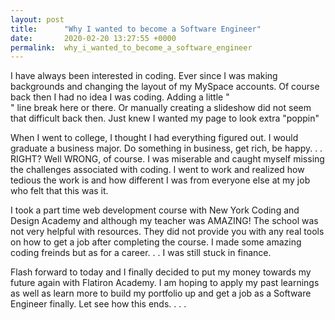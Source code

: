 ```yaml
---
layout: post
title:      "Why I wanted to become a Software Engineer"
date:       2020-02-20 13:27:55 +0000
permalink:  why_i_wanted_to_become_a_software_engineer
---
```



I have always been interested in coding. Ever since I was making backgrounds and changing the layout of my MySpace accounts. Of course back then I had no idea I was coding. Adding a little "</br>" line break here or there. Or manually creating a slideshow did not seem that difficult back then. Just knew I wanted my page to look extra "poppin"

When I went to college, I thought I had everything figured out. I would graduate a business major. Do something in business, get rich, be happy. . . RIGHT? Well WRONG, of course. I was miserable and caught myself missing the challenges associated with coding. I went to work and realized how tedious the work is and how different I was from everyone else at my job who felt that this was it. 

I took a part time web development course with New York Coding and Design Academy and although my teacher was AMAZING! The school was not very helpful with resources. They did not provide you with any real tools on how to get a job after completing the course. I made some amazing coding freinds but as for a career. . . I was still stuck in finance. 

Flash forward to today and I finally decided to put my money towards my future again with Flatiron Academy. I am hoping to apply my past learnings as well as learn more to build my portfolio up and get a job as a Software Engineer finally. Let see how this ends. . . .
